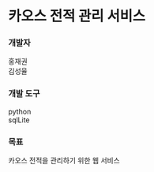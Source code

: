 # 카오스 전적 관리 서비스

### 개발자
홍재권  
김성율  

### 개발 도구
python  
sqlLite  

### 목표
카오스 전적을 관리하기 위한 웹 서비스




